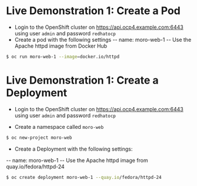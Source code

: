 # Live Demonstration 1: Create a Pod 


- Login to the OpenShift cluster on https://api.ocp4.example.com:6443 using user `admin` and password `redhatocp`
- Create a pod with the following settings
-- name: moro-web-1
-- Use the Apache httpd image from Docker Hub 

```bash
$ oc run moro-web-1 --image=docker.io/httpd
```


# Live Demonstration 1: Create a Deployment

- Login to the OpenShift cluster on https://api.ocp4.example.com:6443 using user `admin` and password `redhatocp`

- Create a namespace called `moro-web`

```bash
$ oc new-project moro-web
```

- Create a Deployment with the following settings:

-- name: moro-web-1
-- Use the Apache httpd image from quay.io/fedora/httpd-24 

```bash
$ oc create deployment moro-web-1 --quay.io/fedora/httpd-24
```